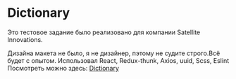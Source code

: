 # Dictionary
Это тестовое задание было реализовано для компании Satellite Innovations.

Дизайна макета не было, я не дизайнер, пэтому не судите строго.Всё будет с опытом.
Использовал React, Redux-thunk, Axios, uuid, Scss, Eslint
Посмотреть можно здесь: [Dictionary](https://rahunak.github.io/Dictionary/)
